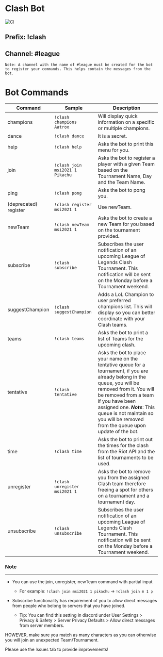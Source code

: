 # Clash Bot
[![CI](https://github.com/Poss111/clash-bot/actions/workflows/build.yml/badge.svg?branch=master)](https://github.com/Poss111/clash-bot/actions/workflows/build.yml)

## Prefix: !clash
## Channel: #league

`Note: A channel with the name of #league must be created for the bot to register your commands. This helps contain the messages from the bot.`
# Bot Commands
| Command |  Sample | Description |
| -------- | ----------- | -------------- |
| champions | ```!clash champions Aatrox``` | Will display quick information on a specific or multiple champions. |
| dance | ```!clash dance``` | It is a secret. |
| help | ```!clash help``` | Asks the bot to print this menu for you. |
| join | ```!clash join msi2021 1 Pikachu``` | Asks the bot to register a player with a given Team based on the Tournament Name, Day and the Team Name. |
| ping | ```!clash pong``` | Asks the bot to pong you. |
| (deprecated) register | ```!clash register msi2021 1``` | Use newTeam. |
| newTeam | ```!clash newTeam msi2021 1``` | Asks the bot to create a new Team for you based on the tournament provided. |
| subscribe | ```!clash subscribe``` | Subscribes the user notification of an upcoming League of Legends Clash Tournament. This notification will be sent on the Monday before a Tournament weekend. | 
| suggestChampion | ```!clash suggestChampion``` | Adds a LoL Champion to user preferred champions list. This will display so you can better coordinate with your Clash teams. | 
| teams | ```!clash teams``` | Asks the bot to print a list of Teams for the upcoming clash. |
| tentative | ```!clash tentative``` | Asks the bot to place your name on the tentative queue for a tournament, if you are already belong in the queue, you will be removed from it. You will be removed from a team if you have been assigned one. ***Note***: This queue is not maintain so you will be removed from the queue upon update of the bot. |
| time | ```!clash time``` | Asks the bot to print out the times for the clash from the Riot API and the list of tournaments to be used. |
| unregister | ```!clash unregister msi2021 1``` | Asks the bot to remove you from the assigned Clash team therefore freeing a spot for others on a tournament and a tournament day. |
| unsubscribe | ```!clash unsubscribe``` | Subscribes the user notification of an upcoming League of Legends Clash Tournament. This notification will be sent on the Monday before a Tournament weekend. | 

### Note
-----------
- You can use the join, unregister, newTeam command with partial input
    - For example: `!clash join msi2021 1 pikachu` -> `!clash join m 1 p`

- Subscribe functionality has requirement of you to allow direct messages from people who belong to servers that you have joined. 
    - Tip: You can find this setting in discord under User Settings > Privacy & Safety > Server Privacy Defaults > Allow direct messages from server members.  

HOWEVER, make sure you match as many characters as you can otherwise you will join an unexpected Team/Tournament.

Please use the Issues tab to provide improvements!
